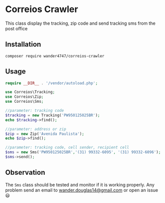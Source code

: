 # Correios Crawler


This class display the tracking, zip code and send tracking sms from the post office

Installation
------------

    composer require wander4747/correios-crawler
	
Usage
-----

```php
require __DIR__ . '/vendor/autoload.php';

use Correios\Tracking;
use Correios\Zip;
use Correios\Sms;

//parameter: tracking code
$tracking = new Tracking('PW950125025BR');
echo $tracking->find();

//parameter: address or zip
$zip = new Zip('Avenida Paulista');
echo $zip->find();

//parameter: tracking code, cell sender, recipient cell
$sms = new Sms('PW950125025BR','(31) 99332-6095', '(31) 99332-6096');
$sms->send();

```

Observation
-------------

The `Sms` class should be tested and monitor if it is working properly.
Any problem send an email to wander.douglas14@gmail.com or open an issue 😃